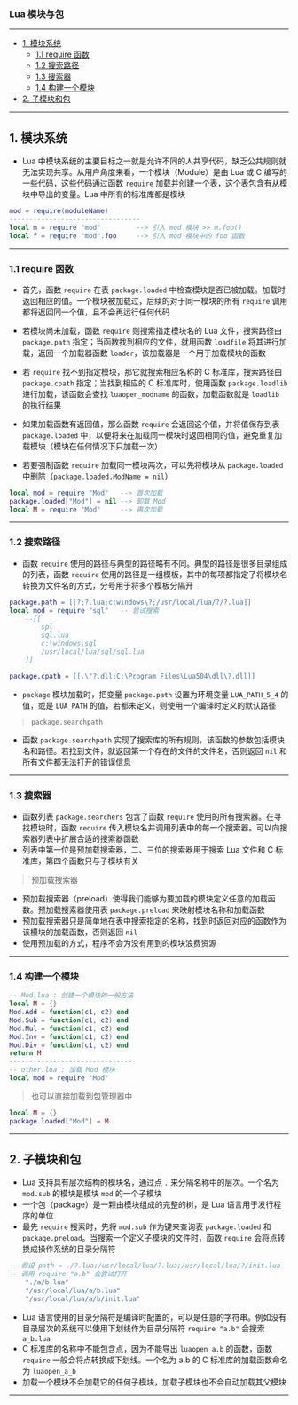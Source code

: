 ### Lua 模块与包

---
- [1. 模块系统](#1-模块系统)
	- [1.1 require 函数](#11-require-函数)
	- [1.2 搜索路径](#12-搜索路径)
	- [1.3 搜索器](#13-搜索器)
	- [1.4 构建一个模块](#14-构建一个模块)
- [2. 子模块和包](#2-子模块和包)

---
## 1. 模块系统

- Lua 中模块系统的主要目标之一就是允许不同的人共享代码，缺乏公共规则就无法实现共享。从用户角度来看，一个模块（Module）是由 Lua 或 C 编写的一些代码，这些代码通过函数 ```require``` 加载并创建一个表，这个表包含有从模块中导出的变量。Lua 中所有的标准库都是模块

```lua
mod = require(moduleName)
---------------------------------
local m = require "mod"			--> 引入 mod 模块 >> m.foo()
local f = require "mod".foo		--> 引入 mod 模块中的 foo 函数
```

---
### 1.1 require 函数

- 首先，函数 ```require``` 在表 ```package.loaded``` 中检查模块是否已被加载。加载时返回相应的值。一个模块被加载过，后续的对于同一模块的所有 ```require``` 调用都将返回同一个值，且不会再运行任何代码

- 若模块尚未加载，函数 ```require``` 则搜索指定模块名的 Lua 文件，搜索路径由 ```package.path``` 指定；当函数找到相应的文件，就用函数 ```loadfile``` 将其进行加载，返回一个加载器函数 ```loader```，该加载器是一个用于加载模块的函数
- 若 ```require``` 找不到指定模块，那它就搜索相应名称的 C 标准库，搜索路径由 ```package.cpath``` 指定；当找到相应的 C 标准库时，使用函数 ```package.loadlib``` 进行加载，该函数会查找 ```luaopen_modname``` 的函数，加载函数就是 ```loadlib``` 的执行结果
- 如果加载函数有返回值，那么函数 ```require``` 会返回这个值，并将值保存到表 ```package.loaded``` 中，以便将来在加载同一模块时返回相同的值，避免重复加载模块（模块在任何情况下只加载一次）
- 若要强制函数 ```require``` 加载同一模块两次，可以先将模块从 ```package.loaded``` 中删除（```package.loaded.ModName = nil```）

```lua
local mod = require "Mod"	--> 首次加载
package.loaded["Mod"] = nil --> 卸载 Mod
local M = require "Mod"		--> 再次加载
```

---
### 1.2 搜索路径

- 函数 ```require``` 使用的路径与典型的路径略有不同。典型的路径是很多目录组成的列表，函数 ```require``` 使用的路径是一组模板，其中的每项都指定了将模块名转换为文件名的方式，分号用于将多个模板分隔开

```lua
package.path = [[?;?.lua;c:windows\?;/usr/local/lua/?/?.lua]]
local mod = require "sql"	-- 尝试搜索
	--[[
		spl
		sql.lua
		c:\windows\sql
		/usr/local/lua/sql/sql.lua
	]]

package.cpath = [[.\"?.dll;C:\Program Files\Lua504\dll\?.dll]]
```

- ```package``` 模块加载时，把变量 ```package.path``` 设置为环境变量 ```LUA_PATH_5_4``` 的值，或是 ```LUA_PATH``` 的值，若都未定义，则使用一个编译时定义的默认路径

> ```package.searchpath```

- 函数 ```package.searchpath``` 实现了搜索库的所有规则，该函数的参数包括模块名和路径。若找到文件，就返回第一个存在的文件的文件名，否则返回 ```nil``` 和所有文件都无法打开的错误信息

---
### 1.3 搜索器

- 函数列表 ```package.searchers``` 包含了函数 ```require``` 使用的所有搜索器。在寻找模块时，函数 ```require``` 传入模块名并调用列表中的每一个搜索器。可以向搜索器列表中扩展合适的搜索器函数
- 列表中第一位是预加载搜索器，二、三位的搜索器用于搜索 Lua 文件和 C 标准库，第四个函数只与子模块有关

> 预加载搜索器

- 预加载搜索器（preload）使得我们能够为要加载的模块定义任意的加载函数。预加载搜索器使用表 ```package.preload``` 来映射模块名称和加载函数
- 预加载搜索器只是简单地在表中搜索指定的名称，找到时返回对应的函数作为该模块的加载函数，否则返回 ```nil```
- 使用预加载的方式，程序不会为没有用到的模块浪费资源

---
### 1.4 构建一个模块

```lua
-- Mod.lua : 创建一个模块的一般方法
local M = {}
Mod.Add = function(c1, c2) end
Mod.Sub = function(c1, c2) end
Mod.Mul = function(c1, c2) end
Mod.Inv = function(c1, c2) end
Mod.Div = function(c1, c2) end
return M
-------------------------------
-- other.lua : 加载 Mod 模块
local mod = require "Mod"
```

> 也可以直接加载到包管理器中

```lua
local M = {}
package.loaded["Mod"] = M
```

---
## 2. 子模块和包

- Lua 支持具有层次结构的模块名，通过点 ```.``` 来分隔名称中的层次。一个名为 ```mod.sub``` 的模块是模块 ```mod``` 的一个子模块
- 一个包（package）是一颗由模块组成的完整的树，是 Lua 语言用于发行程序的单位
- 最先 ```require``` 搜索时，先将 ```mod.sub``` 作为键来查询表 ```package.loaded``` 和 ```package.preload```。当搜索一个定义子模块的文件时，函数 ```require``` 会将点转换成操作系统的目录分隔符

```lua
-- 假设 path = ./?.lua;/usr/local/lua/?.lua;/usr/local/lua/?/init.lua
-- 调用 require "a.b" 会尝试打开
	"./a/b.lua"
	"/usr/local/lua/a/b.lua"
	"/usr/local/lua/a/b/init.lua"
```

- Lua 语言使用的目录分隔符是编译时配置的，可以是任意的字符串。例如没有目录层次的系统可以使用下划线作为目录分隔符 ```require "a.b"``` 会搜索 ```a_b.lua```
- C 标准库的名称中不能包含点，因为不能导出 ```luaopen_a.b``` 的函数，函数 ```require``` 一般会将点转换成下划线。一个名为 a.b 的 C 标准库的加载函数命名为 ```luaopen_a_b```
- 加载一个模块不会加载它的任何子模块，加载子模块也不会自动加载其父模块

---
